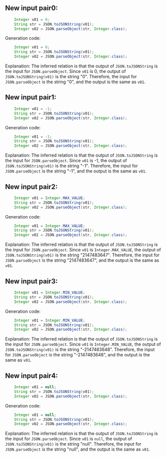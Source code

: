 ## New input pair0:
```java
    Integer v01 = 0;
    String str = JSON.toJSONString(v01);
    Integer v02 = JSON.parseObject(str, Integer.class);
```
Generation code:
```java
    Integer v01 = 0;
    String str = JSON.toJSONString(v01);
    Integer v02 = JSON.parseObject(str, Integer.class);
```
Explanation: The inferred relation is that the output of `JSON.toJSONString` is the input for `JSON.parseObject`. Since `v01` is 0, the output of `JSON.toJSONString(v01)` is the string "0". Therefore, the input for `JSON.parseObject` is the string "0", and the output is the same as `v01`.

## New input pair1:
```java
    Integer v01 = -1;
    String str = JSON.toJSONString(v01);
    Integer v02 = JSON.parseObject(str, Integer.class);
```
Generation code:
```java
    Integer v01 = -1;
    String str = JSON.toJSONString(v01);
    Integer v02 = JSON.parseObject(str, Integer.class);
```
Explanation: The inferred relation is that the output of `JSON.toJSONString` is the input for `JSON.parseObject`. Since `v01` is -1, the output of `JSON.toJSONString(v01)` is the string "-1". Therefore, the input for `JSON.parseObject` is the string "-1", and the output is the same as `v01`.

## New input pair2:
```java
    Integer v01 = Integer.MAX_VALUE;
    String str = JSON.toJSONString(v01);
    Integer v02 = JSON.parseObject(str, Integer.class);
```
Generation code:
```java
    Integer v01 = Integer.MAX_VALUE;
    String str = JSON.toJSONString(v01);
    Integer v02 = JSON.parseObject(str, Integer.class);
```
Explanation: The inferred relation is that the output of `JSON.toJSONString` is the input for `JSON.parseObject`. Since `v01` is `Integer.MAX_VALUE`, the output of `JSON.toJSONString(v01)` is the string "2147483647". Therefore, the input for `JSON.parseObject` is the string "2147483647", and the output is the same as `v01`.

## New input pair3:
```java
    Integer v01 = Integer.MIN_VALUE;
    String str = JSON.toJSONString(v01);
    Integer v02 = JSON.parseObject(str, Integer.class);
```
Generation code:
```java
    Integer v01 = Integer.MIN_VALUE;
    String str = JSON.toJSONString(v01);
    Integer v02 = JSON.parseObject(str, Integer.class);
```
Explanation: The inferred relation is that the output of `JSON.toJSONString` is the input for `JSON.parseObject`. Since `v01` is `Integer.MIN_VALUE`, the output of `JSON.toJSONString(v01)` is the string "-2147483648". Therefore, the input for `JSON.parseObject` is the string "-2147483648", and the output is the same as `v01`.

## New input pair4:
```java
    Integer v01 = null;
    String str = JSON.toJSONString(v01);
    Integer v02 = JSON.parseObject(str, Integer.class);
```
Generation code:
```java
    Integer v01 = null;
    String str = JSON.toJSONString(v01);
    Integer v02 = JSON.parseObject(str, Integer.class);
```
Explanation: The inferred relation is that the output of `JSON.toJSONString` is the input for `JSON.parseObject`. Since `v01` is `null`, the output of `JSON.toJSONString(v01)` is the string "null". Therefore, the input for `JSON.parseObject` is the string "null", and the output is the same as `v01`.
